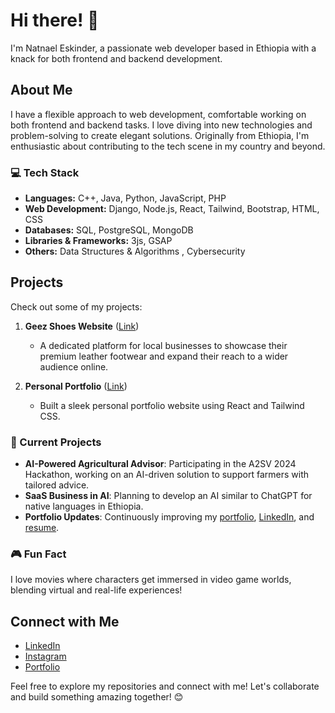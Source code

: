 # Hi there! 👋

I'm Natnael Eskinder, a passionate web developer based in Ethiopia with a knack for both frontend and backend development.

## About Me

I have a flexible approach to web development, comfortable working on both frontend and backend tasks. I love diving into new technologies and problem-solving to create elegant solutions. Originally from Ethiopia, I'm enthusiastic about contributing to the tech scene in my country and beyond.

### 💻 Tech Stack

- **Languages:** C++, Java, Python, JavaScript, PHP
- **Web Development:** Django, Node.js, React, Tailwind, Bootstrap, HTML, CSS
- **Databases:** SQL, PostgreSQL, MongoDB
- **Libraries & Frameworks:**  3js, GSAP
- **Others:** Data Structures & Algorithms ,  Cybersecurity

## Projects

Check out some of my projects:

1. **Geez Shoes Website** ([Link](https://natnaelesk.github.io/Geez/))
   - A dedicated platform for local businesses to showcase their premium leather footwear and expand their reach to a wider audience online.

2. **Personal Portfolio** ([Link](https://natnaelesk.github.io/NatnaelEsk/))
   - Built a sleek personal portfolio website using React and Tailwind CSS.

### 🌟 Current Projects

- **AI-Powered Agricultural Advisor**: Participating in the A2SV 2024 Hackathon, working on an AI-driven solution to support farmers with tailored advice.
- **SaaS Business in AI**: Planning to develop an AI similar to ChatGPT for native languages in Ethiopia.
- **Portfolio Updates**: Continuously improving my [portfolio](https://www.linkedin.com/natnael-eskinder-77695b289/), [LinkedIn](https://www.linkedin.com/natnael-eskinder-77695b289/), and [resume](https://www.linkedin.com/natnael-eskinder-77695b289/).


### 🎮 Fun Fact

I love movies where characters get immersed in video game worlds, blending virtual and real-life experiences!

## Connect with Me

- [LinkedIn](https://www.linkedin.com/in/natnael-eskinder-77695b289/)
- [Instagram](https://www.instagram.com/natnael_esk/)
- [Portfolio](https://natnaelesk.github.io/NatnaelEsk/)

Feel free to explore my repositories and connect with me! Let's collaborate and build something amazing together! 😊

